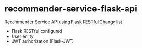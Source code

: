 # recommender-service-flask-api
Recommender Service API using Flask RESTful
Change list
- Flask RESTful configured
- User entity
- JWT authorization (Flask-JWT)
